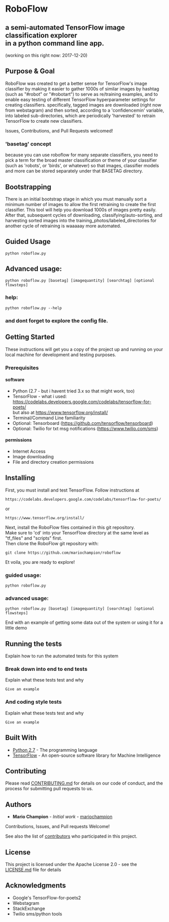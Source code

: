# RoboFlow
## a semi-automated TensorFlow image classification explorer<br>in a python command line app.

(working on this right now: 2017-12-20)

## Purpose & Goal
RoboFlow was created to get a better sense for TensorFlow's image classifier by making it easier to gather 1000s of similar images by hashtag (such as "#robot" or "#robotart") to serve as re/training examples, and to enable easy testing of different TensorFlow hyperparameter settings for creating classifiers. specifically, tagged images are downloaded (right now from webstagram) and then sorted, according to a 'confidencemin' variable, into labeled sub-directories, which are periodically 'harvested' to retrain TensorFlow to create new classifiers. 

Issues, Contributions, and Pull Requests welcomed!


### 'basetag' concept
because you can use roboflow for many separate classifiers, you need to pick a term for the broad master classification or theme of your classifier (such as 'robots', or 'birds', or whatever) so that images, classifier models and more can be stored separately under that BASETAG directory.

## Bootstrapping
There is an initial bootstrap stage in which you must manually sort a minimum number of images to allow the first retraining to create the first classifier. This tool will help you download 1000s of images pretty easily. After that, subsequent cycles of downloading, classifying/auto-sorting, and harvesting sorted images into the training_photos/labeled_directories for another cycle of retraining is waaaaay more automated. 

## Guided Usage
```
python roboflow.py
```
## Advanced usage:
```
python roboflow.py [basetag] [imagequantity] [searchtag] [optional flowsteps]
```
### help:
```
python roboflow.py --help
```

### and dont forget to explore the config file. 


## Getting Started

These instructions will get you a copy of the project up and running on your local machine for development and testing purposes.


### Prerequisites

#### software
* Python (2.7 - but i havent tried 3.x so that might work, too)
* TensorFlow - what i used: https://codelabs.developers.google.com/codelabs/tensorflow-for-poets/ <br>
  but also at https://www.tensorflow.org/install/
* Terminal/Command Line familiarity
* Optional: Tensorboard (https://github.com/tensorflow/tensorboard)
* Optional: Twilio for txt msg notifications (https://www.twilio.com/sms)


#### permissions
* Internet Access
* Image downloading
* File and directory creation permissions


## Installing

First, you must install and test TensorFlow. Follow instructions at

```
https://codelabs.developers.google.com/codelabs/tensorflow-for-poets/
```
or 

```
https://www.tensorflow.org/install/
```

Next, install the RoboFlow files contained in this git repository.<br>
Make sure to 'cd' into your TensorFlow directory at the same level as "tf_files" and "scripts" first.<br>
Then clone the RoboFlow git repository with:

```
git clone https://github.com/mariochampion/roboflow
```


Et voila, you are ready to explore!

### guided usage:
```
python roboflow.py
```
### advanced usage:
```
python roboflow.py [basetag] [imagequantity] [searchtag] [optional flowsteps]
```


End with an example of getting some data out of the system or using it for a little demo



## Running the tests

Explain how to run the automated tests for this system

### Break down into end to end tests

Explain what these tests test and why

```
Give an example
```

### And coding style tests

Explain what these tests test and why

```
Give an example
```


## Built With

* [Python 2.7](https://docs.python.org/2/index.html/) - The programming language
* [TensorFlow](https://www.tensorflow.org/) - An open-source software library for Machine Intelligence

## Contributing

Please read [CONTRIBUTING.md](https://gist.github.com/PurpleBooth/b24679402957c63ec426) for details on our code of conduct, and the process for submitting pull requests to us.


## Authors

* **Mario Champion** - *Initial work* - [mariochampion](https://github.com/mariochampion)

Contributions, Issues, and Pull requests Welcome!

See also the list of [contributors](https://github.com/your/project/contributors) who participated in this project.

## License

This project is licensed under the Apache License 2.0 - see the [LICENSE.md](LICENSE.md) file for details

## Acknowledgments

* Google's TensorFlow-for-poets2
* Webstagram 
* StackExchange
* Twilio sms/python tools
